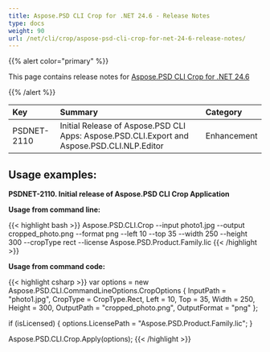 ```yaml
---
title: Aspose.PSD CLI Crop for .NET 24.6 - Release Notes
type: docs
weight: 90
url: /net/cli/crop/aspose-psd-cli-crop-for-net-24-6-release-notes/
---
```


{{% alert color="primary" %}}

This page contains release notes for [Aspose.PSD CLI Crop for .NET 24.6](https://www.nuget.org/packages/Aspose.PSD.CLI.Crop/)

{{% /alert %}}

| **Key**     | **Summary**                                                                                 | **Category** |
|:------------|:--------------------------------------------------------------------------------------------|:-------------|
| PSDNET-2110 | Initial Release of Aspose.PSD CLI Apps: Aspose.PSD.CLI.Export and Aspose.PSD.CLI.NLP.Editor |  Enhancement |


## **Usage examples:**

**PSDNET-2110. Initial release of Aspose.PSD CLI Crop Application**

**Usage from command line:**

{{< highlight bash >}}
Aspose.PSD.CLI.Crop --input photo1.jpg --output cropped_photo.png --format png --left 10 --top 35 --width 250 --height 300 --cropType rect --license Aspose.PSD.Product.Family.lic
{{< /highlight >}}

**Usage from command code:**

{{< highlight csharp >}}
var options = new Aspose.PSD.CLI.CommandLineOptions.CropOptions
{
    InputPath = "photo1.jpg",
    CropType = CropType.Rect,
    Left = 10,
    Top = 35,
    Width = 250,
    Height = 300,
    OutputPath = "cropped_photo.png",
    OutputFormat = "png"
};


if (isLicensed)
{
    options.LicensePath = "Aspose.PSD.Product.Family.lic";
}

Aspose.PSD.CLI.Crop.Apply(options);
{{< /highlight >}}